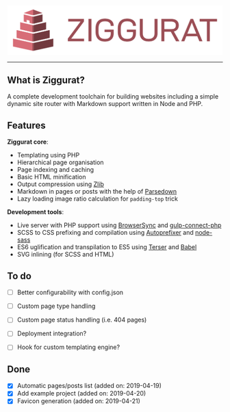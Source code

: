 ![Ziggurat logo](https://raw.githubusercontent.com/mmousawy/ziggurat/master/ziggurat-logo-type.svg?sanitize=true)

---


## What is Ziggurat?

A complete development toolchain for building websites including a simple dynamic site router with Markdown support written in Node and PHP.


## Features

**Ziggurat core**:
- Templating using PHP
- Hierarchical page organisation
- Page indexing and caching
- Basic HTML minification
- Output compression using [Zlib](https://www.php.net/manual/en/book.zlib.php)
- Markdown in pages or posts with the help of [Parsedown](https://github.com/parsedown/parsedown)
- Lazy loading image ratio calculation for `padding-top` trick

**Development tools**:
- Live server with PHP support using [BrowserSync](https://github.com/BrowserSync/browser-sync) and [gulp-connect-php](https://github.com/micahblu/gulp-connect-php)
- SCSS to CSS prefixing and compilation using [Autoprefixer](https://github.com/postcss/autoprefixer) and [node-sass](https://github.com/sass/node-sass)
- ES6 uglification and transpilation to ES5 using [Terser](https://github.com/terser-js/terser) and [Babel](https://github.com/babel/babel)
- SVG inlining (for SCSS and HTML)


## To do

- [ ] Better configurability with config.json
- [ ] Custom page type handling
- [ ] Custom page status handling (i.e. 404 pages)
- [ ] Deployment integration?
- [ ] Hook for custom templating engine?


## Done

- [x] Automatic pages/posts list (added on: 2019-04-19)
- [x] Add example project (added on: 2019-04-20)
- [x] Favicon generation (added on: 2019-04-21)
